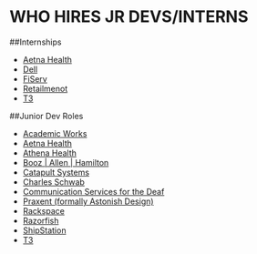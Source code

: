 WHO HIRES JR DEVS/INTERNS
=========================

##Internships
* [Aetna Health](https://www.aetna.com/about-us/student-programs/undergraduate-summer-internships.html)
* [Dell](http://www.dell.com/learn/us/en/vn/undergraduate-students)
* [FiServ](https://www.fiserv.com/about/careers.aspx)
* [Retailmenot](https://www.retailmenot.com/corp/recruiting/)
* [T3](http://www.t-3.com/about/)
 
 
##Junior Dev Roles
* [Academic Works](https://www.academicworks.com/)
* [Aetna Health](https://www.aetna.com/about-us/aetna-careers.html)
* [Athena Health](http://www.athenahealth.com/careers)
* [Booz | Allen | Hamilton](http://www.boozallen.com/careers)
* [Catapult Systems](http://www.catapultsystems.com/careers/job-opportunities)
* [Charles Schwab](http://jobs.schwab.com/austin/texas/usa/jobs/)
* [Communication Services for the Deaf](http://www.csd.org/careers/)
* [Praxent (formally Astonish Design)](http://praxent.com/)
* [Rackspace](http://rackspace.jobs/jobs/?location=austin%2C+tx&q=engineer+I)
* [Razorfish](https://careers-razorfish.icims.com/jobs/search?ss=1&searchKeyword=&searchLocation=12781--Austin&searchCategory=&searchPositionType=&mobile=false&width=960&height=500&bga=true&needsRedirect=false&jan1offset=-360&jun1offset=-300)
* [ShipStation](http://www.shipstation.com/careers/)
* [T3](http://www.t-3.com/about/#careers)